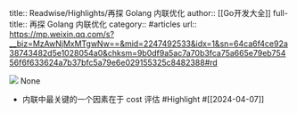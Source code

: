 title:: Readwise/Highlights/再探 Golang 内联优化
author:: [[Go开发大全]]
full-title:: 再探 Golang 内联优化
category:: #articles
url:: https://mp.weixin.qq.com/s?__biz=MzAwNjMxMTgwNw==&mid=2247492533&idx=1&sn=64ca6f4ce92a38743482d5e1028054a0&chksm=9b0df9a5ac7a70b3fca75a665e79eb75456f6f633624a7b37bfc5a79e6e029155325c8482388#rd

![](https://readwise-assets.s3.amazonaws.com/static/images/article4.6bc1851654a0.png)
None

- 内联中最关键的一个因素在于 cost 评估 #Highlight #[[2024-04-07]]